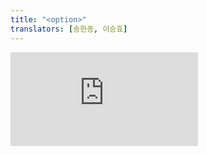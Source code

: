```yaml
---
title: "<option>"
translators: [송한종, 이승효]
---
```


<iframe 
  style={{aspectRatio: 1.7778, width: '100%'}} 
  src="https://www.youtube.com/embed/playlist?list=PLjQV3hketAJkh6BEl0n4PDS_2fBd0cS9v&index=63"
  title="YouTube video player" 
  frameBorder="0" 
/>

<Intro>

The [built-in browser `<option>` component](https://developer.mozilla.org/en-US/docs/Web/HTML/Element/option) lets you render an option inside a [`<select>`](/reference/react-dom/components/select) box.
<Trans>[브라우저 빌트인 `<option>` 컴포넌트](https://developer.mozilla.org/ko/docs/Web/HTML/Element/option)를 사용하면 [`<select>`](/reference/react-dom/components/select) 박스 안에 옵션을 렌더링할 수 있습니다.</Trans>

```js
<select>
  <option value="someOption">Some option</option>
  <option value="otherOption">Other option</option>
</select>
```

</Intro>

<InlineToc />

---

## Reference<Trans>참조</Trans> {/*reference*/}

### `<option>` {/*option*/}

The [built-in browser `<option>` component](https://developer.mozilla.org/en-US/docs/Web/HTML/Element/option) lets you render an option inside a [`<select>`](/reference/react-dom/components/select) box.
<Trans>[브라우저 빌트인 `<option>` 컴포넌트](https://developer.mozilla.org/ko/docs/Web/HTML/Element/option)를 사용하면 [`<select>`](/reference/react-dom/components/select) 박스 안에 옵션을 렌더링할 수 있습니다.</Trans>

```js
<select>
  <option value="someOption">Some option</option>
  <option value="otherOption">Other option</option>
</select>
```

[See more examples below.](#usage)
<Trans>[아래에서 더 많은 예시를 확인하세요.](#usage)</Trans>

#### Props {/*props*/}

`<option>` supports all [common element props.](/reference/react-dom/components/common#props)
<Trans>`<option>` 은 모든 [일반적인 엘리먼트 props](/reference/react-dom/components/common#props)를 지원합니다.</Trans>

Additionally, `<option>` supports these props:
<Trans>또한, `<option>`은 다음과 같은 props들을 지원합니다:</Trans>

* [`disabled`](https://developer.mozilla.org/en-US/docs/Web/HTML/Element/option#disabled): A boolean. If `true`, the option will not be selectable and will appear dimmed.
<Trans>[`disabled`](https://developer.mozilla.org/ko/docs/Web/HTML/Element/option#disabled): boolean값. `true` 인 경우 옵션을 선택할 수 없으며 흐리게 보입니다.</Trans>

* [`label`](https://developer.mozilla.org/en-US/docs/Web/HTML/Element/option#label): A string. Specifies the meaning of the option. If not specified, the text inside the option is used.
<Trans>[`label`](https://developer.mozilla.org/ko/docs/Web/HTML/Element/option#label): string값. 옵션의 의미를 지정합니다. 지정하지 않으면 옵션 내부의 텍스트가 사용됩니다.</Trans>

* [`value`](https://developer.mozilla.org/en-US/docs/Web/HTML/Element/option#value): The value to be used [when submitting the parent `<select>` in a form](/reference/react-dom/components/select#reading-the-select-box-value-when-submitting-a-form) if this option is selected.
<Trans>[`value`](https://developer.mozilla.org/ko/docs/Web/HTML/Element/option#value): [폼에서 부모 요소인 `<select>`를 제출할 때](/reference/react-dom/components/select#reading-the-select-box-value-when-submitting-a-form), 이 옵션이 선택된 경우에 사용됩니다.</Trans>

#### Caveats<Trans>주의사항</Trans> {/*caveats*/}

* React does not support the `selected` attribute on `<option>`. Instead, pass this option's `value` to the parent [`<select defaultValue>`](/reference/react-dom/components/select#providing-an-initially-selected-option) for an uncontrolled select box, or [`<select value>`](/reference/react-dom/components/select#controlling-a-select-box-with-a-state-variable) for a controlled select.
<Trans outdent>React는 `<option>`에서 `selected` 속성을 지원하지 않습니다. 대신 비제어 셀렉트 박스의 경우에는 [`<select defaultValue>`](/reference/react-dom/components/select#providing-an-initially-selected-option)로, 제어 셀렉트 박스의 경우에는 [`<select value>`](/reference/react-dom/components/select#controlling-a-select-box-with-a-state-variable)로, 이 옵션의 `value`를 부모에 전달하세요.</Trans>

---

## Usage<Trans>사용법</Trans> {/*usage*/}

### Displaying a select box with options<Trans>옵션이 있는 셀렉트 박스 표시하기</Trans> {/*displaying-a-select-box-with-options*/}

Render a `<select>` with a list of `<option>` components inside to display a select box. Give each `<option>` a `value` representing the data to be submitted with the form.
<Trans>`<option>` 컴포넌트 목록이 포함된 `<select>`을 렌더링하여 셀렉트 박스를 표시합니다. 각 `<option>`에 폼과 함께 제출할 데이터를 나타내는 `value`을 지정합니다.</Trans>

[Read more about displaying a `<select>` with a list of `<option>` components.](/reference/react-dom/components/select)
<Trans>[`<option>` 컴포넌트 목록과 함께 `<select>`표시하는 방법에 대해 자세히 알아보세요.](/reference/react-dom/components/select)</Trans>

<Sandpack>

```js
export default function FruitPicker() {
  return (
    <label>
      Pick a fruit:
      <select name="selectedFruit">
        <option value="apple">Apple</option>
        <option value="banana">Banana</option>
        <option value="orange">Orange</option>
      </select>
    </label>
  );
}
```

```css
select { margin: 5px; }
```

</Sandpack>  

